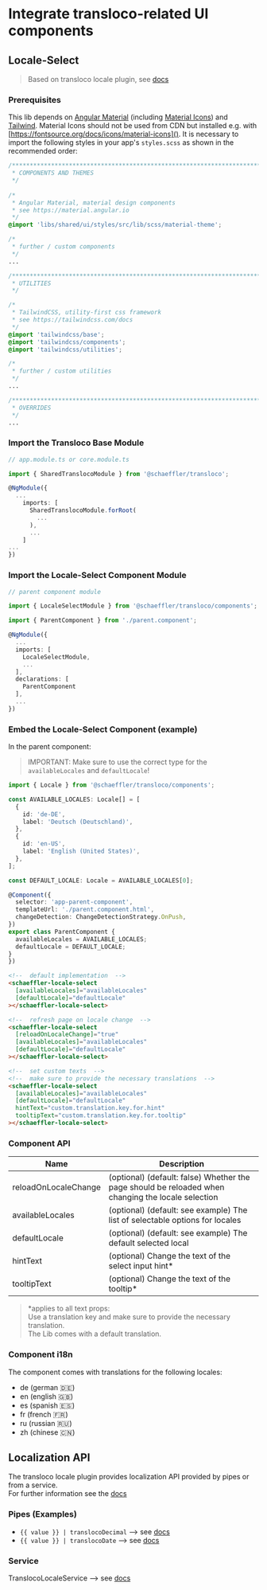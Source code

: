 # Integrate transloco-related UI components

## Locale-Select

> Based on transloco locale plugin, see [docs](https://ngneat.github.io/transloco/docs/plugins/locale)

### Prerequisites

This lib depends on [Angular Material](https://material.angular.io) (including [Material Icons](https://fonts.google.com/icons)) and [Tailwind](https://tailwindcss.com/docs). Material Icons should not be used from CDN but installed e.g. with [https://fontsource.org/docs/icons/material-icons](). It is necessary to import the following styles in your app's `styles.scss` as shown in the recommended order:

```css
/***************************************************************************************************
 * COMPONENTS AND THEMES
 */
 
/*
 * Angular Material, material design components
 * see https://material.angular.io
 */
@import 'libs/shared/ui/styles/src/lib/scss/material-theme';

/*
 * further / custom components
 */
...

/***************************************************************************************************
 * UTILITIES
 */

/*
 * TailwindCSS, utility-first css framework
 * see https://tailwindcss.com/docs
 */
@import 'tailwindcss/base';
@import 'tailwindcss/components';
@import 'tailwindcss/utilities';

/*
 * further / custom utilities
 */
...

/***************************************************************************************************
 * OVERRIDES
 */ 
...
```

### Import the Transloco Base Module

```ts
// app.module.ts or core.module.ts

import { SharedTranslocoModule } from '@schaeffler/transloco';

@NgModule({
  ...
    imports: [
      SharedTranslocoModule.forRoot(
        ...
      ),
      ...
    ]
...
})
```

### Import the Locale-Select Component Module

```ts
// parent component module

import { LocaleSelectModule } from '@schaeffler/transloco/components';

import { ParentComponent } from './parent.component';

@NgModule({
  ...
  imports: [
    LocaleSelectModule,
    ...
  ],
  declarations: [
    ParentComponent
  ],
  ...
})
```

### Embed the Locale-Select Component (example)

In the parent component:

> IMPORTANT: Make sure to use the correct type for the `availableLocales` and `defaultLocale`!

```ts
import { Locale } from '@schaeffler/transloco/components';

const AVAILABLE_LOCALES: Locale[] = [
  {
    id: 'de-DE',
    label: 'Deutsch (Deutschland)',
  },
  {
    id: 'en-US',
    label: 'English (United States)',
  },
];

const DEFAULT_LOCALE: Locale = AVAILABLE_LOCALES[0];

@Component({
  selector: 'app-parent-component',
  templateUrl: './parent.component.html',
  changeDetection: ChangeDetectionStrategy.OnPush,
})
export class ParentComponent {
  availableLocales = AVAILABLE_LOCALES;
  defaultLocale = DEFAULT_LOCALE;
}
})
```

```html
<!--  default implementation  -->
<schaeffler-locale-select
  [availableLocales]="availableLocales"
  [defaultLocale]="defaultLocale"
></schaeffler-locale-select>

<!--  refresh page on locale change  -->
<schaeffler-locale-select
  [reloadOnLocaleChange]="true"
  [availableLocales]="availableLocales"
  [defaultLocale]="defaultLocale"
></schaeffler-locale-select>

<!--  set custom texts  -->
<!--  make sure to provide the necessary translations  -->
<schaeffler-locale-select
  [availableLocales]="availableLocales"
  [defaultLocale]="defaultLocale"
  hintText="custom.translation.key.for.hint"
  tooltipText="custom.translation.key.for.tooltip"
></schaeffler-locale-select>
```

### Component API

| Name                   | Description                                                                                          |
| -----------------------| -----------------------------------------------------------------------------------------------------|
| reloadOnLocaleChange   | (optional) (default: false) Whether the page should be reloaded when changing the locale selection   |
| availableLocales       | (optional) (default: see example) The list of selectable options for locales                         |
| defaultLocale          | (optional) (default: see example) The default selected local                                         |
| hintText               | (optional) Change the text of the select input hint*                                                 |
| tooltipText            | (optional) Change the text of the tooltip*                                                           |

> *applies to all text props:  
> Use a translation key and make sure to provide the necessary translation.  
> The Lib comes with a default translation.

### Component i18n

The component comes with translations for the following locales:

* de (german 🇩🇪)
* en (english 🇬🇧)
* es (spanish 🇪🇸)
* fr (french 🇫🇷)
* ru (russian 🇷🇺)
* zh (chinese 🇨🇳)

## Localization API

The transloco locale plugin provides localization API provided by pipes or from a service.  
For further information see the [docs](https://ngneat.github.io/transloco/docs/plugins/locale/#localization-pipes)

### Pipes (Examples)

* `{{ value }} | translocoDecimal`  --> see [docs](https://ngneat.github.io/transloco/docs/plugins/locale/#decimal-pipe)
* `{{ value }} | translocoDate`  --> see [docs](https://ngneat.github.io/transloco/docs/plugins/locale/#date-pipe)

### Service
TranslocoLocaleService  --> see [docs](https://ngneat.github.io/transloco/docs/plugins/locale/#service-api)
